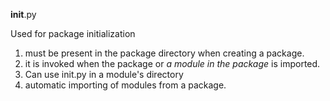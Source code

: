 __init__.py

Used for package initialization
1. must be present in the package directory when creating a package.
2. it is invoked when the package or *a module in the package* is imported.
3. Can use init.py in a module's directory
4. automatic importing of modules from a package.
